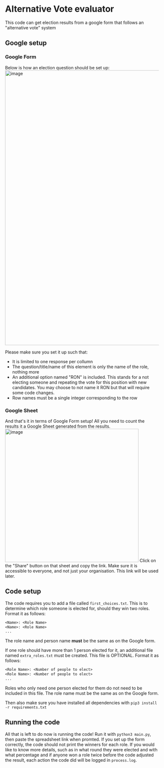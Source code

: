 # Alternative Vote evaluator
 This code can get election results from a google form that follows an "alternative vote" system

## Google setup
### Google Form
Below is how an election question should be set up:
<img width="901" alt="image" src="https://github.com/Kile/Alternative-Vote-evaluator/assets/69253692/364b03a2-3b7d-4e3b-82f6-55c4d8611ac1">

Please make sure you set it up such that:
* It is limited to one response per collumn
* The question/title/name of this element is only the name of the role, nothing more
* An additional option named "RON" is included. This stands for a not electing someone and repeating the vote for this position with new candidates. You may choose to not name it RON but that will require some code changes.
* Row names must be a single integer corresponding to the row

### Google Sheet
And that's it in terms of Google Form setup! All you need to count the results it a Google Sheet generated from the results. 
<img width="437" alt="image" src="https://github.com/Kile/Alternative-Vote-evaluator/assets/69253692/68b64c1c-cc04-47cb-b480-87a26e419183">
Click on the "Share" button on that sheet and copy the link. Make sure it is accessible to everyone, and not just your organisation. This link will be used later.


## Code setup
The code requires you to add a file called `first_choices.txt`. This is to determine which role someone is elected for, should they win two roles. Format it as follows:
```txt
<Name>: <Role Name>
<Name>: <Role Name>
...
```
The role name and person name **must** be the same as on the Google form. 

If one role should have more than 1 person elected for it, an additional file named `extra_roles.txt` must be created. This file is OPTIONAL. Format it as follows:
```txt
<Role Name>: <Number of people to elect>
<Role Name>: <Number of people to elect>
...
```
Roles who only need one person elected for them do not need to be included in this file. The role name must be the same as on the Google form.

Then also make sure you have installed all dependencies with `pip3 install -r requirements.txt`


## Running the code
All that is left to do now is running the code! Run it with `python3 main.py`, then paste the spreadsheet link when promted. If you set up the form correctly, the code should not print the winners for each role. If you would like to know more details, such as in what round they were elected and with what percentage and if anyone won a role twice before the code adjusted the result, each action the code did will be logged in `process.log`.
